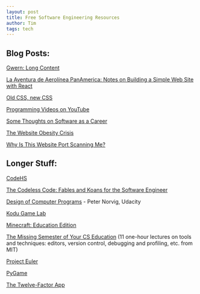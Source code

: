 ```yaml
---
layout: post
title: Free Software Engineering Resources
author: Tim
tags: tech
---
```


## Blog Posts:  
[Gwern: Long Content](https://www.gwern.net/About#long-content)  

[La Aventura de Aerolínea PanAmerica: Notes on Building a Simple Web Site with React](/2020/01/10/panam-notes.html)  

[Old CSS, new CSS ](https://eev.ee/blog/2020/02/01/old-css-new-css/)  

[Programming Videos on YouTube](/2020/01/24/programming-videos.html)  

[Some Thoughts on Software as a Career](/2017/02/04/ou-talk.html)  

[The Website Obesity Crisis](https://idlewords.com/talks/website_obesity.htm)  

[Why Is This Website Port Scanning Me?](https://nullsweep.com/why-is-this-website-port-scanning-me/)  

## Longer Stuff:  
[CodeHS](https://codehs.com/)  

[The Codeless Code: Fables and Koans for the Software Engineer](http://thecodelesscode.com/contents)  

[Design of Computer Programs](https://www.udacity.com/course/design-of-computer-programs--cs212#) - Peter Norvig, Udacity  

[Kodu Game Lab](https://www.kodugamelab.com/)  

[Minecraft: Education Edition](https://education.minecraft.net/get-started/)  

[The Missing Semester of Your CS Education](https://missing.csail.mit.edu/) (11 one-hour lectures on tools and techniques: editors, version control, debugging and profiling, etc. from MIT)  

[Project Euler](https://projecteuler.net/)  

[PyGame](https://www.pygame.org/)  

[The Twelve-Factor App](https://12factor.net/)  